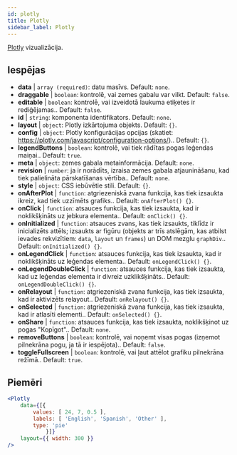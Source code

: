 ```yaml
---
id: plotly 
title: Plotly
sidebar_label: Plotly
---
```


[Plotly](https://plotly.com/javascript/) vizualizācija.

## Iespējas

* __data__ | `array (required)`: datu masīvs. Default: `none`.
* __draggable__ | `boolean`: kontrolē, vai zemes gabalu var vilkt. Default: `false`.
* __editable__ | `boolean`: kontrolē, vai izveidotā laukuma etiķetes ir rediģējamas.. Default: `false`.
* __id__ | `string`: komponenta identifikators. Default: `none`.
* __layout__ | `object`: Plotly izkārtojuma objekts. Default: `{}`.
* __config__ | `object`: Plotly konfigurācijas opcijas (skatiet: https://plotly.com/javascript/configuration-options/).. Default: `{}`.
* __legendButtons__ | `boolean`: kontrolē, vai tiek rādītas pogas leģendas maiņai.. Default: `true`.
* __meta__ | `object`: zemes gabala metainformācija. Default: `none`.
* __revision__ | `number`: ja ir norādīts, izraisa zemes gabala atjaunināšanu, kad tiek palielināta pārskatīšanas vērtība.. Default: `none`.
* __style__ | `object`: CSS iebūvētie stili. Default: `{}`.
* __onAfterPlot__ | `function`: atgriezeniskā zvana funkcija, kas tiek izsaukta ikreiz, kad tiek uzzīmēts grafiks.. Default: `onAfterPlot() {}`.
* __onClick__ | `function`: atsauces funkcija, kas tiek izsaukta, kad ir noklikšķināts uz jebkura elementa.. Default: `onClick() {}`.
* __onInitialized__ | `function`: atsauces zvans, kas tiek izsaukts, tiklīdz ir inicializēts attēls; izsaukts ar figūru (objekts ar trīs atslēgām, kas atbilst ievades rekvizītiem: `data`, `layout` un `frames`) un DOM mezglu `graphDiv`.. Default: `onInitialized() {}`.
* __onLegendClick__ | `function`: atsauces funkcija, kas tiek izsaukta, kad ir noklikšķināts uz leģendas elementa.. Default: `onLegendClick() {}`.
* __onLegendDoubleClick__ | `function`: atsauces funkcija, kas tiek izsaukta, kad uz leģendas elementa ir divreiz uzklikšķināts.. Default: `onLegendDoubleClick() {}`.
* __onRelayout__ | `function`: atgriezeniskā zvana funkcija, kas tiek izsaukta, kad ir aktivizēts relayout.. Default: `onRelayout() {}`.
* __onSelected__ | `function`: atgriezeniskā zvana funkcija, kas tiek izsaukta, kad ir atlasīti elementi.. Default: `onSelected() {}`.
* __onShare__ | `function`: atsauces funkcija, kas tiek izsaukta, noklikšķinot uz pogas "Kopīgot".. Default: `none`.
* __removeButtons__ | `boolean`: kontrolē, vai noņemt visas pogas (izņemot pilnekrāna pogu, ja tā ir iespējota).. Default: `false`.
* __toggleFullscreen__ | `boolean`: kontrolē, vai ļaut attēlot grafiku pilnekrāna režīmā.. Default: `true`.


## Piemēri

```jsx live
<Plotly
    data={[{
        values: [ 24, 7, 0.5 ],
        labels: [ 'English', 'Spanish', 'Other' ],
        type: 'pie'
            }]}
    layout={{ width: 300 }}
/>
```

